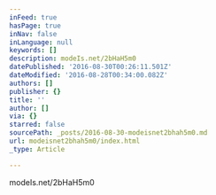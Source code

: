 ```yaml
---
inFeed: true
hasPage: true
inNav: false
inLanguage: null
keywords: []
description: modeIs.net/2bHaH5m0
datePublished: '2016-08-30T00:26:11.501Z'
dateModified: '2016-08-28T00:34:00.082Z'
authors: []
publisher: {}
title: ''
author: []
via: {}
starred: false
sourcePath: _posts/2016-08-30-modeisnet2bhah5m0.md
url: modeisnet2bhah5m0/index.html
_type: Article

---
```

modeIs.net/2bHaH5m0